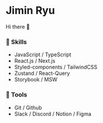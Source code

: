 
<div style="padding: 20px">

# Jimin Ryu
Hi there 👋

### 📌 Skills
- JavaScript / TypeScript
- React.js / Next.js
- Styled-components / TailwindCSS
- Zustand / React-Query
- Storybook / MSW

### 📌 Tools
- Git / Github
- Slack / Discord / Notion / Figma

</div>
